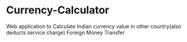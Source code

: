 # Currency-Calculator
Web application to Calculate Indian currency value in other country(also deducts service charge) Foreign Money Transfer
